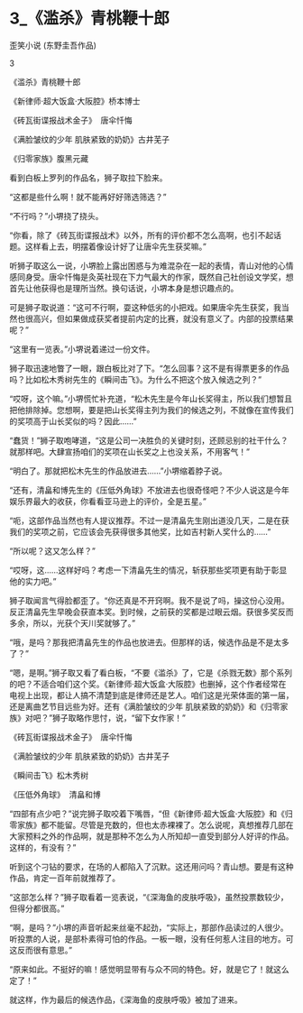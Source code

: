 # 3_《滥杀》青桃鞭十郎

歪笑小说 (东野圭吾作品)

3

《滥杀》青桃鞭十郎

《新律师·超大饭盒·大阪腔》桥本博士

《砖瓦街谍报战术金子》  唐伞忏悔

《满脸皱纹的少年 肌肤紧致的奶奶》古井芜子

《归零家族》腹黑元藏

看到白板上罗列的作品名，狮子取拉下脸来。

“这都是些什么啊！就不能再好好筛选筛选？”

“不行吗？”小堺挠了挠头。

“你看，除了《砖瓦街谍报战术》以外，所有的评价都不怎么高啊，也引不起话题。这样看上去，明摆着像设计好了让唐伞先生获奖嘛。”

听狮子取这么一说，小堺脸上露出困惑与为难混杂在一起的表情，青山对他的心情感同身受。唐伞忏悔是灸英社现在下力气最大的作家，既然自己社创设文学奖，想首先让他获得也是理所当然。换句话说，小堺本身是想识趣点的。

可是狮子取说道：“这可不行啊，耍这种低劣的小把戏。如果唐伞先生获奖，我当然也很高兴，但如果做成获奖者提前内定的比赛，就没有意义了。内部的投票结果呢？”

“这里有一览表。”小堺说着递过一份文件。

狮子取迅速地瞥了一眼，跟白板比对了下。“怎么回事？这不是有得票更多的作品吗？比如松木秀树先生的《瞬间击飞》。为什么不把这个放入候选之列？”

“哎呀，这个嘛。”小堺慌忙补充道，“松木先生是今年山长奖得主，所以我们想暂且把他排除掉。您想啊，要是把山长奖得主列为我们的候选之列，不就像在宣传我们的奖项高于山长奖似的吗？因此……”

“蠢货！”狮子取咆哮道，“这是公司一决胜负的关键时刻，还顾忌别的社干什么？就那样吧。大肆宣扬咱们的奖项在山长奖之上也没关系，不用客气！”

“明白了。那就把松木先生的作品放进去……”小堺缩着脖子说。

“还有，清畠和博先生的《压低外角球》不放进去也很奇怪吧？不少人说这是今年娱乐界最大的收获，你看看亚马逊上的评价，全是五星。”

“呃，这部作品当然也有人提议推荐。不过一是清畠先生刚出道没几天，二是在获我们的奖项之前，它应该会先获得很多其他奖，比如吉村新人奖什么的……”

“所以呢？这又怎么样？”

“哎呀，这……这样好吗？考虑一下清畠先生的情况，斩获那些奖项更有助于彰显他的实力吧。”

狮子取闻言气得脸都歪了。“你还真是不开窍啊。我不是说了吗，操这份心没用。反正清畠先生早晚会获直本奖。到时候，之前获的奖都是过眼云烟。获很多奖反而多余，所以，光获个天川奖就够了。”

“哦，是吗？那我把清畠先生的作品也放进去。但那样的话，候选作品是不是太多了？”

“嗯，是啊。”狮子取又看了看白板，“不要《滥杀》了，它是《杀戮无数》那个系列的吧？不适合咱们这个奖。《新律师·超大饭盒·大阪腔》也删掉，这个作者经常在电视上出现，都让人搞不清楚到底是律师还是艺人。咱们这是光荣体面的第一届，还是离曲艺节目远些为好。还有《满脸皱纹的少年 肌肤紧致的奶奶》和《归零家族》对吧？”狮子取略作思忖，说，“留下女作家！”

《砖瓦街谍报战术金子》  唐伞忏悔

《满脸皱纹的少年 肌肤紧致的奶奶》古井芜子

《瞬间击飞》松木秀树

《压低外角球》  清畠和博

“四部有点少吧？”说完狮子取咬着下嘴唇，“但《新律师·超大饭盒·大阪腔》和《归零家族》都不能留。尽管是充数的，但也太赤裸裸了。怎么说呢，真想推荐几部在大家预料之外的作品啊，就是那种不怎么为人所知却一直受到部分人好评的作品。这样的，有没有？”

听到这个刁钻的要求，在场的人都陷入了沉默。这还用问吗？青山想。要是有这种作品，肯定一百年前就推荐了。

“这部怎么样？”狮子取看着一览表说，“《深海鱼的皮肤呼吸》，虽然投票数较少，但得分都很高。”

“啊，是吗？”小堺的声音听起来丝毫不起劲，“实际上，那部作品读过的人很少。听投票的人说，是部朴素得可怕的作品。一板一眼，没有任何惹人注目的地方。可这反而很有意思。”

“原来如此。不挺好的嘛！感觉明显带有与众不同的特色。好，就是它了！就这么定了！”

就这样，作为最后的候选作品，《深海鱼的皮肤呼吸》被加了进来。